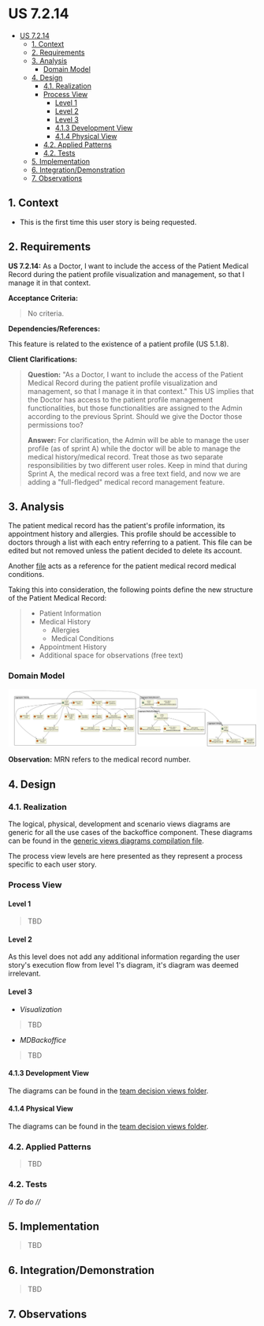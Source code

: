 # US 7.2.14

<!-- TOC -->
* [US 7.2.14](#us-7214)
  * [1. Context](#1-context)
  * [2. Requirements](#2-requirements)
  * [3. Analysis](#3-analysis)
    * [Domain Model](#domain-model)
  * [4. Design](#4-design)
    * [4.1. Realization](#41-realization)
    * [Process View](#process-view)
      * [Level 1](#level-1)
      * [Level 2](#level-2)
      * [Level 3](#level-3)
      * [4.1.3 Development View](#413-development-view)
      * [4.1.4 Physical View](#414-physical-view)
    * [4.2. Applied Patterns](#42-applied-patterns)
    * [4.2. Tests](#42-tests)
  * [5. Implementation](#5-implementation)
  * [6. Integration/Demonstration](#6-integrationdemonstration)
  * [7. Observations](#7-observations)
<!-- TOC -->


## 1. Context

* This is the first time this user story is being requested.

## 2. Requirements

**US 7.2.14:** As a Doctor, I want to include the access of the Patient Medical Record during the patient profile visualization and management, so that I manage it in that context.

**Acceptance Criteria:**

> No criteria.

**Dependencies/References:**

This feature is related to the existence of a patient profile (US 5.1.8).

**Client Clarifications:**

> **Question:** "As a Doctor, I want to include the access of the Patient Medical Record during the patient profile visualization and management, so that I manage it in that context." This US implies that the Doctor has access to the patient profile management functionalities, but those functionalities are assigned to the Admin according to the previous Sprint. Should we give the Doctor those permissions too?
>
> **Answer:** For clarification, the Admin will be able to manage the user profile (as of sprint A) while the doctor will be able to manage the medical history/medical record. Treat those as two separate responsibilities by two different user roles. Keep in mind that during Sprint A, the medical record was a free text field, and now we are adding a "full-fledged" medical record management feature.


## 3. Analysis

The patient medical record has the patient's profile information, its appointment history and allergies. This profile
should be accessible to doctors through a list with each entry referring to a patient. This file can be edited but not 
removed unless the patient decided to delete its account.

Another [file](medical-record-conditions-example.md) acts as a reference for the patient medical record medical conditions.

Taking this into consideration, the following points define the new structure of the Patient Medical Record:

> * Patient Information
> * Medical History
>   * Allergies
>   * Medical Conditions
> * Appointment History
> * Additional space for observations (free text)

### Domain Model

![domain-model.svg](domain-model.svg)

**Observation:** MRN refers to the medical record number.

## 4. Design

### 4.1. Realization

The logical, physical, development and scenario views diagrams are generic for all the use cases of the backoffice component.
These diagrams can be found in the [generic views diagrams compilation file](../../team-decisions/views/general-views.md).

The process view levels are here presented as they represent a process specific to each user story.

### Process View

#### Level 1

> TBD

#### Level 2

As this level does not add any additional information regarding the user story's execution flow from level 1's diagram, 
it's diagram was deemed irrelevant.

#### Level 3

- _Visualization_<br>
> TBD


- _MDBackoffice_
> TBD

#### 4.1.3 Development View

The diagrams can be found in the [team decision views folder](../../team-decisions/views/general-views.md#3-development-view).

#### 4.1.4 Physical View

The diagrams can be found in the [team decision views folder](../../team-decisions/views/general-views.md#4-physical-view).
  
### 4.2. Applied Patterns

> TBD


### 4.2. Tests

_// To do //_


## 5. Implementation

> TBD

## 6. Integration/Demonstration

> TBD

## 7. Observations
